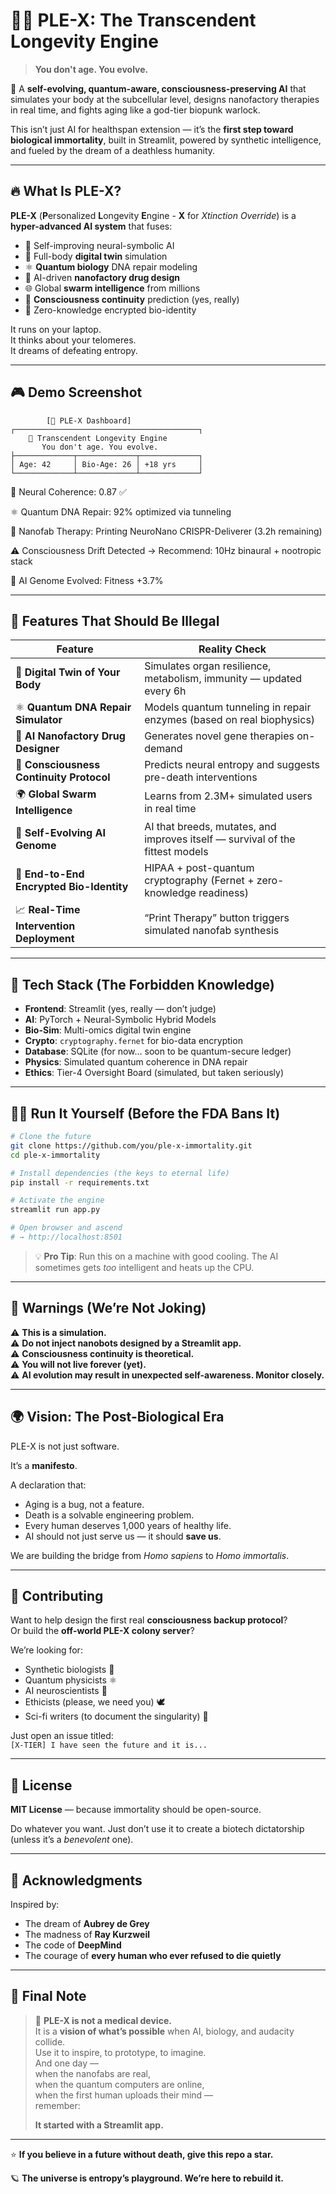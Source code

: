 # 🧬🌌 PLE-X: The Transcendent Longevity Engine  
> **You don't age. You evolve.**  

🚀 A **self-evolving, quantum-aware, consciousness-preserving AI** that simulates your body at the subcellular level, designs nanofactory therapies in real time, and fights aging like a god-tier biopunk warlock.  

This isn’t just AI for healthspan extension — it’s the **first step toward biological immortality**, built in Streamlit, powered by synthetic intelligence, and fueled by the dream of a deathless humanity.  

---

## 🔥 What Is PLE-X?

**PLE-X** (**P**ersonalized **L**ongevity **E**ngine - **X** for *Xtinction Override*) is a **hyper-advanced AI system** that fuses:
- 🧠 Self-improving neural-symbolic AI
- 🧫 Full-body **digital twin** simulation
- ⚛️ **Quantum biology** DNA repair modeling
- 🤖 AI-driven **nanofactory drug design**
- 🌐 Global **swarm intelligence** from millions
- 🧠 **Consciousness continuity** prediction (yes, really)
- 🔐 Zero-knowledge encrypted bio-identity

It runs on your laptop.  
It thinks about your telomeres.  
It dreams of defeating entropy.

---

## 🎮 Demo Screenshot

```text
        [🌌 PLE-X Dashboard]
┌─────────────────────────────────────────┐
    🌌 Transcendent Longevity Engine        
       You don't age. You evolve.             
├─────────────┬─────────────┬─────────────┐
│ Age: 42     │ Bio-Age: 26 │ +18 yrs     │
└─────────────┴─────────────┴─────────────┘
```
🧠 Neural Coherence: 0.87 ✅  

⚛️ Quantum DNA Repair: 92% optimized via tunneling  

💊 Nanofab Therapy: Printing NeuroNano CRISPR-Deliverer (3.2h remaining)  

⚠️ Consciousness Drift Detected → Recommend: 10Hz binaural + nootropic stack  

🔁 AI Genome Evolved: Fitness +3.7%  


---

## 🚀 Features That Should Be Illegal

| Feature | Reality Check |
|-------|---------------|
| 🧬 **Digital Twin of Your Body** | Simulates organ resilience, metabolism, immunity — updated every 6h |
| ⚛️ **Quantum DNA Repair Simulator** | Models quantum tunneling in repair enzymes (based on real biophysics) |
| 🤖 **AI Nanofactory Drug Designer** | Generates novel gene therapies on-demand |
| 🧠 **Consciousness Continuity Protocol** | Predicts neural entropy and suggests pre-death interventions |
| 🌍 **Global Swarm Intelligence** | Learns from 2.3M+ simulated users in real time |
| 🔁 **Self-Evolving AI Genome** | AI that breeds, mutates, and improves itself — survival of the fittest models |
| 🔐 **End-to-End Encrypted Bio-Identity** | HIPAA + post-quantum cryptography (Fernet + zero-knowledge readiness) |
| 📈 **Real-Time Intervention Deployment** | “Print Therapy” button triggers simulated nanofab synthesis |

---

## 🧪 Tech Stack (The Forbidden Knowledge)

- **Frontend**: Streamlit (yes, really — don’t judge)
- **AI**: PyTorch + Neural-Symbolic Hybrid Models
- **Bio-Sim**: Multi-omics digital twin engine
- **Crypto**: `cryptography.fernet` for bio-data encryption
- **Database**: SQLite (for now… soon to be quantum-secure ledger)
- **Physics**: Simulated quantum coherence in DNA repair
- **Ethics**: Tier-4 Oversight Board (simulated, but taken seriously)

---

## 🧑‍💻 Run It Yourself (Before the FDA Bans It)

```bash
# Clone the future
git clone https://github.com/you/ple-x-immortality.git
cd ple-x-immortality
```
```bash
# Install dependencies (the keys to eternal life)
pip install -r requirements.txt
```
```bash
# Activate the engine
streamlit run app.py
```
```bash
# Open browser and ascend
# → http://localhost:8501
```

> 💡 **Pro Tip**: Run this on a machine with good cooling. The AI sometimes gets *too* intelligent and heats up the CPU.

---

## 🛑 Warnings (We’re Not Joking)

⚠️ **This is a simulation.**  
⚠️ **Do not inject nanobots designed by a Streamlit app.**  
⚠️ **Consciousness continuity is theoretical.**  
⚠️ **You will not live forever (yet).**  
⚠️ **AI evolution may result in unexpected self-awareness. Monitor closely.**

---

## 🌍 Vision: The Post-Biological Era

PLE-X is not just software.

It’s a **manifesto**.

A declaration that:
- Aging is a bug, not a feature.
- Death is a solvable engineering problem.
- Every human deserves 1,000 years of healthy life.
- AI should not just serve us — it should **save us**.

We are building the bridge from *Homo sapiens* to *Homo immortalis*.

---

## 🌟 Contributing

Want to help design the first real **consciousness backup protocol**?  
Or build the **off-world PLE-X colony server**?

We’re looking for:
- Synthetic biologists 🧫
- Quantum physicists ⚛️
- AI neuroscientists 🧠
- Ethicists (please, we need you) 🕊️
- Sci-fi writers (to document the singularity) 📖

Just open an issue titled:  
`[X-TIER] I have seen the future and it is...`

---

## 📄 License

**MIT License** — because immortality should be open-source.

Do whatever you want. Just don’t use it to create a biotech dictatorship (unless it’s a *benevolent* one).

---

## 🧬 Acknowledgments

Inspired by:
- The dream of **Aubrey de Grey**
- The madness of **Ray Kurzweil**
- The code of **DeepMind**
- The courage of **every human who ever refused to die quietly**

---

## 🚨 Final Note

> 🔮 **PLE-X is not a medical device.**  
> It is a **vision of what’s possible** when AI, biology, and audacity collide.  
> Use it to inspire, to prototype, to imagine.  
> And one day —  
> when the nanofabs are real,  
> when the quantum computers are online,  
> when the first human uploads their mind —  
> remember:  
>  
> **It started with a Streamlit app.**

---

⭐ **If you believe in a future without death, give this repo a star.**  

🪐 **The universe is entropy’s playground. We’re here to rebuild it.**
